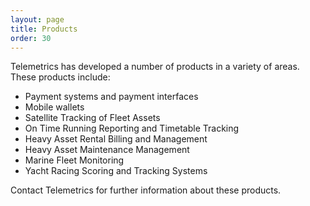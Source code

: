 ```yaml
---
layout: page
title: Products
order: 30
---
```


Telemetrics has developed a number of products in a variety of areas. These products include:

- Payment systems and payment interfaces
- Mobile wallets
- Satellite Tracking of Fleet Assets
- On Time Running Reporting and Timetable Tracking
- Heavy Asset Rental Billing and Management
- Heavy Asset Maintenance Management
- Marine Fleet Monitoring
- Yacht Racing Scoring and Tracking Systems

Contact Telemetrics for further information about these products.

